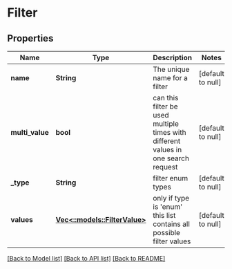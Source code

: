 # Filter

## Properties
Name | Type | Description | Notes
------------ | ------------- | ------------- | -------------
**name** | **String** | The unique name for a filter | [default to null]
**multi_value** | **bool** | can this filter be used multiple times with different values in one search request | [default to null]
**_type** | **String** | filter enum types | [default to null]
**values** | [**Vec<::models::FilterValue>**](Filter-Value.md) | only if type is &#39;enum&#39; this list contains all possible filter values | [default to null]

[[Back to Model list]](../README.md#documentation-for-models) [[Back to API list]](../README.md#documentation-for-api-endpoints) [[Back to README]](../README.md)


